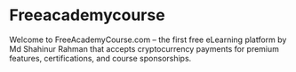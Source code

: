 # Freeacademycourse
Welcome to FreeAcademyCourse.com – the first free eLearning platform by Md Shahinur Rahman that accepts cryptocurrency payments for premium features, certifications, and course sponsorships.
